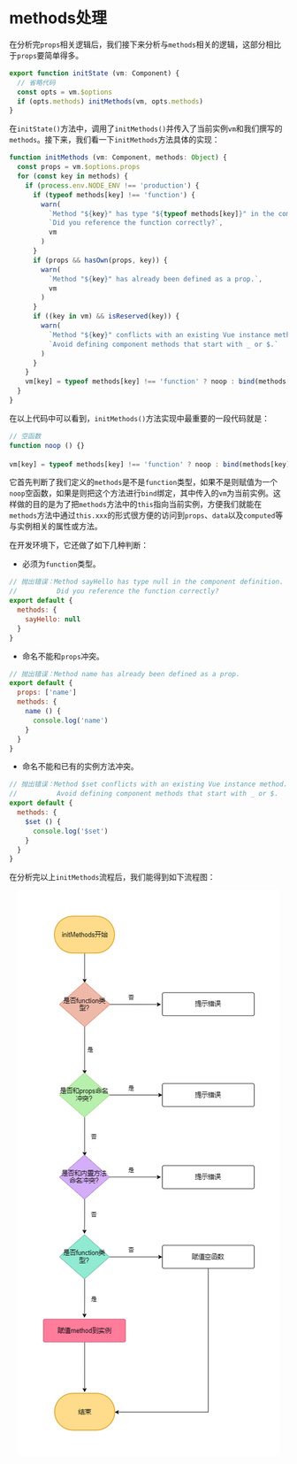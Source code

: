 # methods处理
在分析完`props`相关逻辑后，我们接下来分析与`methods`相关的逻辑，这部分相比于`props`要简单得多。
```js
export function initState (vm: Component) {
  // 省略代码
  const opts = vm.$options
  if (opts.methods) initMethods(vm, opts.methods)
}
```
在`initState()`方法中，调用了`initMethods()`并传入了当前实例`vm`和我们撰写的`methods`。接下来，我们看一下`initMethods`方法具体的实现：
```js
function initMethods (vm: Component, methods: Object) {
  const props = vm.$options.props
  for (const key in methods) {
    if (process.env.NODE_ENV !== 'production') {
      if (typeof methods[key] !== 'function') {
        warn(
          `Method "${key}" has type "${typeof methods[key]}" in the component definition. ` +
          `Did you reference the function correctly?`,
          vm
        )
      }
      if (props && hasOwn(props, key)) {
        warn(
          `Method "${key}" has already been defined as a prop.`,
          vm
        )
      }
      if ((key in vm) && isReserved(key)) {
        warn(
          `Method "${key}" conflicts with an existing Vue instance method. ` +
          `Avoid defining component methods that start with _ or $.`
        )
      }
    }
    vm[key] = typeof methods[key] !== 'function' ? noop : bind(methods[key], vm)
  }
}
```
在以上代码中可以看到，`initMethods()`方法实现中最重要的一段代码就是：
```js
// 空函数
function noop () {}

vm[key] = typeof methods[key] !== 'function' ? noop : bind(methods[key], vm)
```
它首先判断了我们定义的`methods`是不是`function`类型，如果不是则赋值为一个`noop`空函数，如果是则把这个方法进行`bind`绑定，其中传入的`vm`为当前实例。这样做的目的是为了把`methods`方法中的`this`指向当前实例，方便我们就能在`methods`方法中通过`this.xxx`的形式很方便的访问到`props`、`data`以及`computed`等与实例相关的属性或方法。

在开发环境下，它还做了如下几种判断：
* 必须为`function`类型。
```js
// 抛出错误：Method sayHello has type null in the component definition. 
//          Did you reference the function correctly?
export default {
  methods: {
    sayHello: null
  }
}
```
* 命名不能和`props`冲突。
```js
// 抛出错误：Method name has already been defined as a prop.
export default {
  props: ['name']
  methods: {
    name () {
      console.log('name')
    }
  }
}
```
* 命名不能和已有的实例方法冲突。
```js
// 抛出错误：Method $set conflicts with an existing Vue instance method. 
//          Avoid defining component methods that start with _ or $.
export default {
  methods: {
    $set () {
      console.log('$set')
    }
  }
}
```

在分析完以上`initMethods`流程后，我们能得到如下流程图：
<div style="text-align:center">
  <img src="../../images/vueAnalysis/methods.png">
</div>